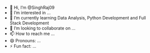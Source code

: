 - 👋 Hi, I’m @SinghRaj09
- 👀 I’m interested in ...
- 🌱 I’m currently learning Data Analysis, Python Development and Full Stack Development
- 💞️ I’m looking to collaborate on ...
- 📫 How to reach me ...
- 😄 Pronouns: ...
- ⚡ Fun fact: ...

<!---
SinghRaj09/SinghRaj09 is a ✨ special ✨ repository because its `README.md` (this file) appears on your GitHub profile.
You can click the Preview link to take a look at your changes.
--->
